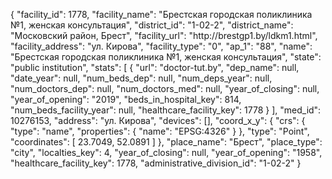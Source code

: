 {
    "facility_id": 1778,
    "facility_name": "Брестская городская поликлиника №1, женская консультация",
    "district_id": "1-02-2",
    "district_name": "Московский район, Брест",
    "facility_url": "http:\/\/brestgp1.by\/ldkm1.html",
    "facility_address": "ул. Кирова",
    "facility_type": "0",
    "ap_1": "88",
    "name": "Брестская городская поликлиника №1, женская консультация",
    "state": "public institution",
    "stats": [
        {
            "url": "doctor-tut.by",
            "dep_name": null,
            "date_year": null,
            "num_beds_dep": null,
            "num_deps_year": null,
            "num_doctors_dep": null,
            "num_doctors_med": null,
            "year_of_closing": null,
            "year_of_opening": "2019",
            "beds_in_hospital_key": 814,
            "num_beds_facility_year": null,
            "healthcare_facility_key": 1778
        }
    ],
    "med_id": 10276153,
    "address": "ул. Кирова",
    "devices": [],
    "coord_x_y": {
        "crs": {
            "type": "name",
            "properties": {
                "name": "EPSG:4326"
            }
        },
        "type": "Point",
        "coordinates": [
            23.7049,
            52.0891
        ]
    },
    "place_name": "Брест",
    "place_type": "city",
    "localties_key": 4,
    "year_of_closing": null,
    "year_of_opening": "1958",
    "healthcare_facility_key": 1778,
    "administrative_division_id": "1-02-2"
}